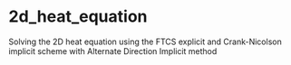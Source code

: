# 2d_heat_equation
Solving the 2D heat equation using the FTCS explicit and Crank-Nicolson implicit scheme with Alternate Direction Implicit method
